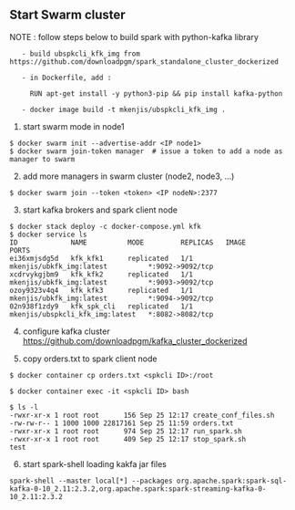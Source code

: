 ## Start Swarm cluster

NOTE : follow steps below to build spark with python-kafka library

       - build ubspkcli_kfk_img from https://github.com/downloadpgm/spark_standalone_cluster_dockerized

       - in Dockerfile, add :
	   
	     RUN apt-get install -y python3-pip && pip install kafka-python
		 
	   - docker image build -t mkenjis/ubspkcli_kfk_img .

1. start swarm mode in node1
```shell
$ docker swarm init --advertise-addr <IP node1>
$ docker swarm join-token manager  # issue a token to add a node as manager to swarm
```

2. add more managers in swarm cluster (node2, node3, ...)
```shell
$ docker swarm join --token <token> <IP nodeN>:2377
```

3. start kafka brokers and spark client node
```shell
$ docker stack deploy -c docker-compose.yml kfk
$ docker service ls
ID             NAME          MODE         REPLICAS   IMAGE                             PORTS
ei36xmjsdg5d   kfk_kfk1      replicated   1/1        mkenjis/ubkfk_img:latest          *:9092->9092/tcp
xcdrvykgjbm9   kfk_kfk2      replicated   1/1        mkenjis/ubkfk_img:latest          *:9093->9092/tcp
ozoy9323v4q4   kfk_kfk3      replicated   1/1        mkenjis/ubkfk_img:latest          *:9094->9092/tcp
02n938f1zdy9   kfk_spk_cli   replicated   1/1        mkenjis/ubspkcli_kfk_img:latest   *:8082->8082/tcp
```

4. configure kafka cluster https://github.com/downloadpgm/kafka_cluster_dockerized

5. copy orders.txt to spark client node
```shell
$ docker container cp orders.txt <spkcli ID>:/root

$ docker container exec -it <spkcli ID> bash

$ ls -l 
-rwxr-xr-x 1 root root      156 Sep 25 12:17 create_conf_files.sh
-rw-rw-r-- 1 1000 1000 22817161 Sep 25 11:59 orders.txt
-rwxr-xr-x 1 root root      974 Sep 25 12:17 run_spark.sh
-rwxr-xr-x 1 root root      409 Sep 25 12:17 stop_spark.sh
test
```

6. start spark-shell loading kakfa jar files
```shell
spark-shell --master local[*] --packages org.apache.spark:spark-sql-kafka-0-10_2.11:2.3.2,org.apache.spark:spark-streaming-kafka-0-10_2.11:2.3.2
```


